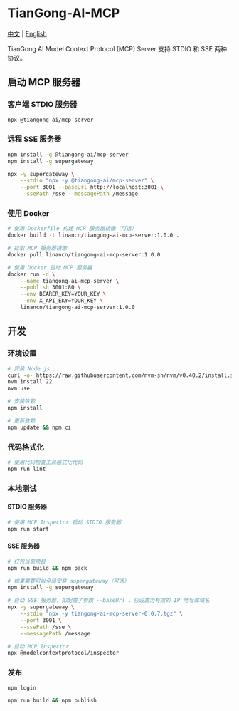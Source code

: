 # TianGong-AI-MCP

[中文](./README.md) | [English](./README_EN.md)

TianGong AI Model Context Protocol (MCP) Server 支持 STDIO 和 SSE 两种协议。

## 启动 MCP 服务器

### 客户端 STDIO 服务器

```bash
npx @tiangong-ai/mcp-server
```

### 远程 SSE 服务器

```bash
npm install -g @tiangong-ai/mcp-server
npm install -g supergateway

npx -y supergateway \
    --stdio "npx -y @tiangong-ai/mcp-server" \
    --port 3001 --baseUrl http://localhost:3001 \
    --ssePath /sse --messagePath /message
```

### 使用 Docker

```bash
# 使用 Dockerfile 构建 MCP 服务器镜像（可选）
docker build -t linancn/tiangong-ai-mcp-server:1.0.0 .

# 拉取 MCP 服务器镜像
docker pull linancn/tiangong-ai-mcp-server:1.0.0

# 使用 Docker 启动 MCP 服务器
docker run -d \
    --name tiangong-ai-mcp-server \
    --publish 3001:80 \
    --env BEARER_KEY=YOUR_KEY \
    --env X_API_EKY=YOUR_KEY \
    linancn/tiangong-ai-mcp-server:1.0.0
```

## 开发

### 环境设置

```bash
# 安装 Node.js
curl -o- https://raw.githubusercontent.com/nvm-sh/nvm/v0.40.2/install.sh | bash
nvm install 22
nvm use

# 安装依赖
npm install

# 更新依赖
npm update && npm ci
```

### 代码格式化

```bash
# 使用代码检查工具格式化代码
npm run lint
```

### 本地测试

#### STDIO 服务器

```bash
# 使用 MCP Inspector 启动 STDIO 服务器
npm run start
```

#### SSE 服务器

```bash
# 打包当前项目
npm run build && npm pack

# 如果需要可以全局安装 supergateway（可选）
npm install -g supergateway

# 启动 SSE 服务器，如配置了参数 --baseUrl ，应设置为有效的 IP 地址或域名
npx -y supergateway \
    --stdio "npx -y tiangong-ai-mcp-server-0.0.7.tgz" \
    --port 3001 \
    --ssePath /sse \
    --messagePath /message

# 启动 MCP Inspector
npx @modelcontextprotocol/inspector
```

### 发布

```bash
npm login

npm run build && npm publish
```

